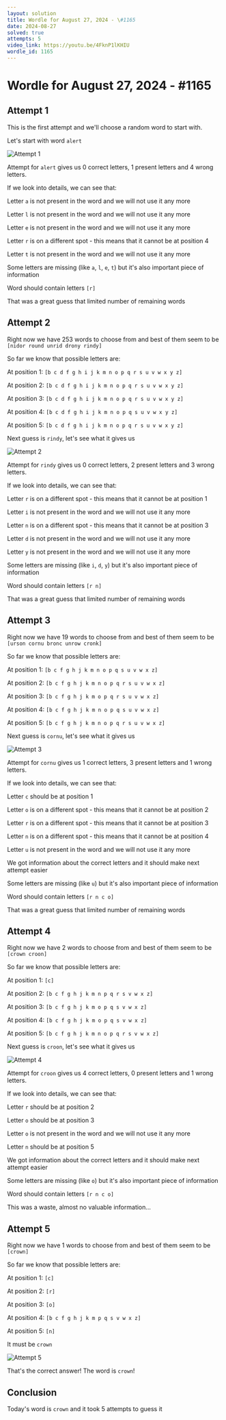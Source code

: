 ```yaml
---
layout: solution
title: Wordle for August 27, 2024 - \#1165
date: 2024-08-27
solved: true
attempts: 5
video_link: https://youtu.be/4FknP1lKHIU
wordle_id: 1165
---
```


# Wordle for August 27, 2024 - \#1165

## Attempt 1

This is the first attempt and we'll choose a random word to start with.

Let's start with word `alert`

![Attempt 1](2024-08-27/attempt-1.png)

Attempt for `alert` gives us 0 correct letters, 1 present letters and 4 wrong letters.

If we look into details, we can see that:

Letter `a` is not present in the word and we will not use it any more

Letter `l` is not present in the word and we will not use it any more

Letter `e` is not present in the word and we will not use it any more

Letter `r` is on a different spot - this means that it cannot be at position 4

Letter `t` is not present in the word and we will not use it any more

Some letters are missing (like `a`, `l`, `e`, `t`) but it's also important piece of information

Word should contain letters `[r]`

That was a great guess that limited number of remaining words



## Attempt 2

Right now we have 253 words to choose from and best of them seem to be `[nidor round unrid drony rindy]`

So far we know that possible letters are:

At position 1: `[b c d f g h i j k m n o p q r s u v w x y z]`

At position 2: `[b c d f g h i j k m n o p q r s u v w x y z]`

At position 3: `[b c d f g h i j k m n o p q r s u v w x y z]`

At position 4: `[b c d f g h i j k m n o p q s u v w x y z]`

At position 5: `[b c d f g h i j k m n o p q r s u v w x y z]`

Next guess is `rindy`, let's see what it gives us

![Attempt 2](2024-08-27/attempt-2.png)

Attempt for `rindy` gives us 0 correct letters, 2 present letters and 3 wrong letters.

If we look into details, we can see that:

Letter `r` is on a different spot - this means that it cannot be at position 1

Letter `i` is not present in the word and we will not use it any more

Letter `n` is on a different spot - this means that it cannot be at position 3

Letter `d` is not present in the word and we will not use it any more

Letter `y` is not present in the word and we will not use it any more

Some letters are missing (like `i`, `d`, `y`) but it's also important piece of information

Word should contain letters `[r n]`

That was a great guess that limited number of remaining words



## Attempt 3

Right now we have 19 words to choose from and best of them seem to be `[urson cornu bronc unrow cronk]`

So far we know that possible letters are:

At position 1: `[b c f g h j k m n o p q s u v w x z]`

At position 2: `[b c f g h j k m n o p q r s u v w x z]`

At position 3: `[b c f g h j k m o p q r s u v w x z]`

At position 4: `[b c f g h j k m n o p q s u v w x z]`

At position 5: `[b c f g h j k m n o p q r s u v w x z]`

Next guess is `cornu`, let's see what it gives us

![Attempt 3](2024-08-27/attempt-3.png)

Attempt for `cornu` gives us 1 correct letters, 3 present letters and 1 wrong letters.

If we look into details, we can see that:

Letter `c` should be at position 1

Letter `o` is on a different spot - this means that it cannot be at position 2

Letter `r` is on a different spot - this means that it cannot be at position 3

Letter `n` is on a different spot - this means that it cannot be at position 4

Letter `u` is not present in the word and we will not use it any more

We got information about the correct letters and it should make next attempt easier

Some letters are missing (like `u`) but it's also important piece of information

Word should contain letters `[r n c o]`

That was a great guess that limited number of remaining words



## Attempt 4

Right now we have 2 words to choose from and best of them seem to be `[crown croon]`

So far we know that possible letters are:

At position 1: `[c]`

At position 2: `[b c f g h j k m n p q r s v w x z]`

At position 3: `[b c f g h j k m o p q s v w x z]`

At position 4: `[b c f g h j k m o p q s v w x z]`

At position 5: `[b c f g h j k m n o p q r s v w x z]`

Next guess is `croon`, let's see what it gives us

![Attempt 4](2024-08-27/attempt-4.png)

Attempt for `croon` gives us 4 correct letters, 0 present letters and 1 wrong letters.

If we look into details, we can see that:

Letter `r` should be at position 2

Letter `o` should be at position 3

Letter `o` is not present in the word and we will not use it any more

Letter `n` should be at position 5

We got information about the correct letters and it should make next attempt easier

Some letters are missing (like `o`) but it's also important piece of information

Word should contain letters `[r n c o]`

This was a waste, almost no valuable information...



## Attempt 5

Right now we have 1 words to choose from and best of them seem to be `[crown]`

So far we know that possible letters are:

At position 1: `[c]`

At position 2: `[r]`

At position 3: `[o]`

At position 4: `[b c f g h j k m p q s v w x z]`

At position 5: `[n]`

It must be `crown`

![Attempt 5](2024-08-27/attempt-5.png)

That's the correct answer! The word is `crown`!

## Conclusion

Today's word is `crown` and it took 5 attempts to guess it

